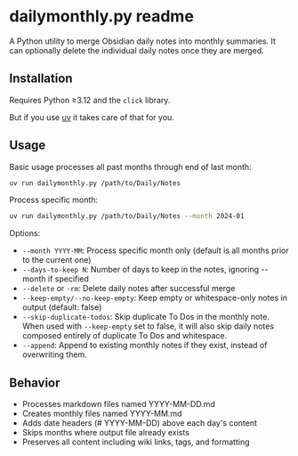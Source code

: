 # dailymonthly.py readme

A Python utility to merge Obsidian daily notes into monthly summaries. It can optionally delete the individual daily notes once they are merged.

## Installation

Requires Python ≥3.12 and the `click` library.

But if you use [uv](https://github.com/astral-sh/uv) it takes
care of that for you.

## Usage

Basic usage processes all past months through end of last month:
```bash
uv run dailymonthly.py /path/to/Daily/Notes
```

Process specific month:
```bash
uv run dailymonthly.py /path/to/Daily/Notes --month 2024-01
```

Options:
- `--month YYYY-MM`: Process specific month only (default is all months prior to the current one)
- `--days-to-keep N`: Number of days to keep in the notes, ignoring --month if specified
- `--delete` or `-rm`: Delete daily notes after successful merge
- `--keep-empty/--no-keep-empty`: Keep empty or whitespace-only notes in output (default: false)
- `--skip-duplicate-todos`: Skip duplicate To Dos in the monthly note. When used with `--keep-empty` set to false, it will also skip daily notes composed entirely of duplicate To Dos and whitespace.
- `--append`: Append to existing monthly notes if they exist, instead of overwriting them.

## Behavior

- Processes markdown files named YYYY-MM-DD.md
- Creates monthly files named YYYY-MM.md
- Adds date headers (# YYYY-MM-DD) above each day's content
- Skips months where output file already exists
- Preserves all content including wiki links, tags, and formatting
